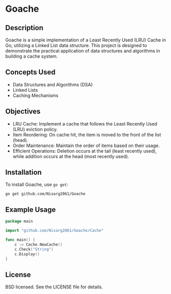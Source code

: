 # Goache

## Description
Goache is a simple implementation of a Least Recently Used (LRU) Cache in Go, utilizing a Linked List data structure. 
This project is designed to demonstrate the practical application of data structures and algorithms in building a cache system.

## Concepts Used
- Data Structures and Algorithms (DSA)
- Linked Lists
- Caching Mechanisms

## Objectives
- LRU Cache: Implement a cache that follows the Least Recently Used (LRU) eviction policy.
- Item Reordering: On cache hit, the item is moved to the front of the list (head).
- Order Maintenance: Maintain the order of items based on their usage.
- Efficient Operations: Deletion occurs at the tail (least recently used), while addition occurs at the head (most recently used).

## Installation
To install Goache, use `go get`:
```
go get github.com/Nisarg2061/Goache
```


## Example Usage
```go
package main

import "github.com/Nisarg2061/Goache/Cache"

func main() {
	c := Cache.NewCache()
	c.Check("String")
	c.Display()
}
```
## License
BSD licensed. See the LICENSE file for details.
